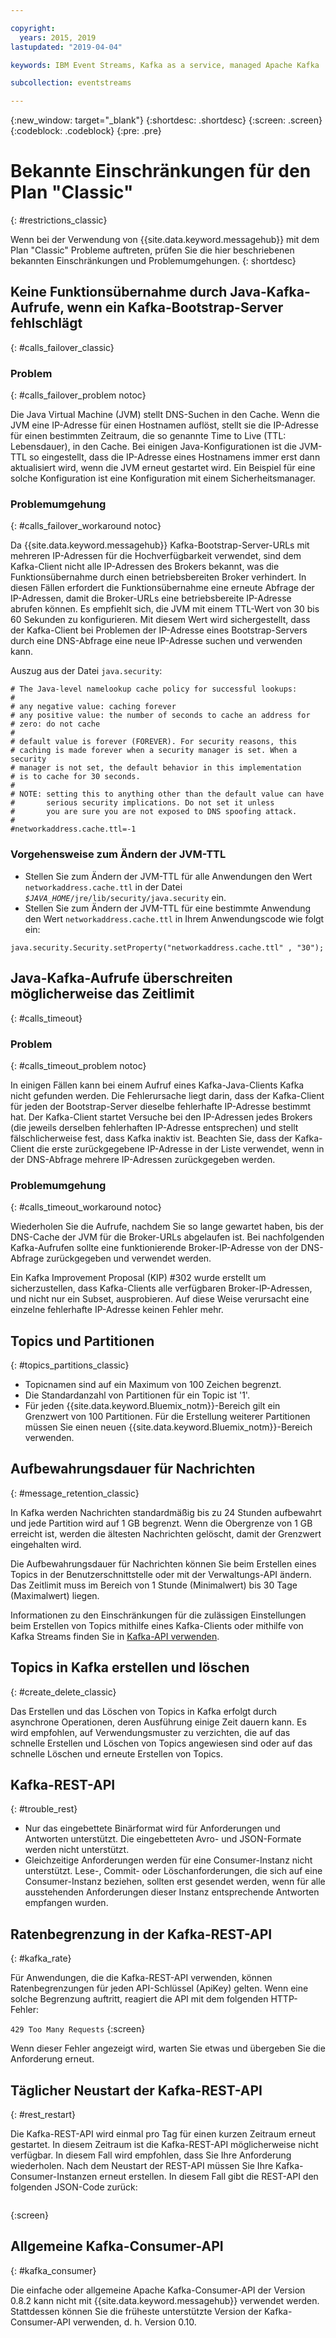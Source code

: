 ```yaml
---

copyright:
  years: 2015, 2019
lastupdated: "2019-04-04"

keywords: IBM Event Streams, Kafka as a service, managed Apache Kafka

subcollection: eventstreams

---
```


{:new_window: target="_blank"}
{:shortdesc: .shortdesc}
{:screen: .screen}
{:codeblock: .codeblock}
{:pre: .pre}


# Bekannte Einschränkungen für den Plan "Classic" 
{: #restrictions_classic}

Wenn bei der Verwendung von {{site.data.keyword.messagehub}} mit dem Plan "Classic" Probleme auftreten, prüfen Sie die hier beschriebenen bekannten Einschränkungen und Problemumgehungen. 
{: shortdesc}

## Keine Funktionsübernahme durch Java-Kafka-Aufrufe, wenn ein Kafka-Bootstrap-Server fehlschlägt
{: #calls_failover_classic}

### Problem
{: #calls_failover_problem notoc}

Die Java Virtual Machine (JVM) stellt DNS-Suchen in den Cache. Wenn die JVM eine IP-Adresse für einen Hostnamen auflöst, stellt sie die IP-Adresse für einen bestimmten Zeitraum, die so genannte Time to Live (TTL: Lebensdauer), in den Cache. Bei einigen Java-Konfigurationen ist die JVM-TTL so eingestellt, dass die IP-Adresse eines Hostnamens immer erst dann aktualisiert wird, wenn die JVM erneut gestartet wird. Ein Beispiel für eine solche Konfiguration ist eine Konfiguration mit einem Sicherheitsmanager.

### Problemumgehung
{: #calls_failover_workaround notoc}

Da {{site.data.keyword.messagehub}} Kafka-Bootstrap-Server-URLs mit mehreren IP-Adressen für die Hochverfügbarkeit verwendet, sind dem Kafka-Client nicht alle IP-Adressen des Brokers bekannt, was die Funktionsübernahme durch einen betriebsbereiten Broker verhindert. In diesen Fällen erfordert die Funktionsübernahme eine erneute Abfrage der IP-Adressen, damit die Broker-URLs eine betriebsbereite IP-Adresse abrufen können. Es empfiehlt sich, die JVM mit einem TTL-Wert von 30 bis 60 Sekunden zu konfigurieren. Mit diesem Wert wird sichergestellt, dass der Kafka-Client bei Problemen der IP-Adresse eines Bootstrap-Servers durch eine DNS-Abfrage eine neue IP-Adresse suchen und verwenden kann.

Auszug aus der Datei <code>java.security</code>: 

```
# The Java-level namelookup cache policy for successful lookups:
#
# any negative value: caching forever
# any positive value: the number of seconds to cache an address for
# zero: do not cache
#
# default value is forever (FOREVER). For security reasons, this
# caching is made forever when a security manager is set. When a security
# manager is not set, the default behavior in this implementation
# is to cache for 30 seconds.
#
# NOTE: setting this to anything other than the default value can have
#       serious security implications. Do not set it unless
#       you are sure you are not exposed to DNS spoofing attack.
#
#networkaddress.cache.ttl=-1
```

### Vorgehensweise zum Ändern der JVM-TTL
* Stellen Sie zum Ändern der JVM-TTL für alle Anwendungen den Wert <code>networkaddress.cache.ttl</code> in der Datei <code><var class="keyword varname">$JAVA_HOME</var>/jre/lib/security/java.security</code> ein.
* Stellen Sie zum Ändern der JVM-TTL für eine bestimmte Anwendung den Wert <code>networkaddress.cache.ttl</code> in Ihrem Anwendungscode wie folgt ein:
```
java.security.Security.setProperty("networkaddress.cache.ttl" , "30");
```

## Java-Kafka-Aufrufe überschreiten möglicherweise das Zeitlimit
{: #calls_timeout}

### Problem
{: #calls_timeout_problem notoc}

In einigen Fällen kann bei einem Aufruf eines Kafka-Java-Clients Kafka nicht gefunden werden. Die Fehlerursache liegt darin, dass der Kafka-Client für jeden der Bootstrap-Server dieselbe fehlerhafte IP-Adresse bestimmt hat. Der Kafka-Client startet Versuche bei den IP-Adressen jedes Brokers (die jeweils derselben fehlerhaften IP-Adresse entsprechen) und stellt fälschlicherweise fest, dass Kafka inaktiv ist. Beachten Sie, dass der Kafka-Client die erste zurückgegebene IP-Adresse in der Liste verwendet, wenn in der DNS-Abfrage mehrere IP-Adressen zurückgegeben werden.

### Problemumgehung
{: #calls_timeout_workaround notoc}

Wiederholen Sie die Aufrufe, nachdem Sie so lange gewartet haben, bis der DNS-Cache der JVM für die Broker-URLs abgelaufen ist. Bei nachfolgenden Kafka-Aufrufen sollte eine funktionierende Broker-IP-Adresse von der DNS-Abfrage zurückgegeben und verwendet werden. 

Ein Kafka Improvement Proposal (KIP) #302 wurde erstellt um sicherzustellen, dass Kafka-Clients alle verfügbaren Broker-IP-Adressen, und nicht nur ein Subset, ausprobieren. Auf diese Weise verursacht eine einzelne fehlerhafte IP-Adresse keinen Fehler mehr.


## Topics und Partitionen
{: #topics_partitions_classic}

*  Topicnamen sind auf ein Maximum von 100 Zeichen begrenzt.
*  Die Standardanzahl von Partitionen für ein Topic ist '1'.
*  Für jeden {{site.data.keyword.Bluemix_notm}}-Bereich gilt ein Grenzwert von 100 Partitionen. Für die
Erstellung weiterer Partitionen müssen Sie einen neuen {{site.data.keyword.Bluemix_notm}}-Bereich verwenden.

## Aufbewahrungsdauer für Nachrichten
{: #message_retention_classic}

In Kafka werden Nachrichten standardmäßig bis zu 24 Stunden aufbewahrt und jede Partition wird auf
1 GB begrenzt. Wenn die Obergrenze von 1 GB erreicht ist, werden die ältesten Nachrichten gelöscht, damit
der Grenzwert eingehalten wird.

Die Aufbewahrungsdauer für Nachrichten können Sie beim Erstellen eines Topics
in der Benutzerschnittstelle oder mit der Verwaltungs-API ändern. Das Zeitlimit muss im Bereich von 1 Stunde (Minimalwert) bis
30 Tage (Maximalwert) liegen.

Informationen zu den Einschränkungen für die zulässigen Einstellungen beim Erstellen von Topics mithilfe eines Kafka-Clients oder mithilfe von Kafka Streams finden Sie in [Kafka-API verwenden](/docs/services/EventStreams?topic=eventstreams-kafka_using).

## Topics in Kafka erstellen und löschen
{: #create_delete_classic}

Das Erstellen und das Löschen von Topics in Kafka erfolgt durch asynchrone Operationen, deren
Ausführung einige Zeit dauern kann. Es wird empfohlen, auf Verwendungsmuster zu verzichten,
die auf das schnelle Erstellen und Löschen von Topics angewiesen sind oder auf das schnelle Löschen
und erneute Erstellen von Topics.

## Kafka-REST-API
{: #trouble_rest}

*  Nur das eingebettete Binärformat wird für Anforderungen und Antworten
   unterstützt. Die eingebetteten Avro- und JSON-Formate werden nicht unterstützt.
*  Gleichzeitige Anforderungen werden für eine Consumer-Instanz nicht unterstützt.
   Lese-, Commit- oder Löschanforderungen, die sich auf eine Consumer-Instanz beziehen,
sollten erst gesendet werden, wenn für alle ausstehenden Anforderungen dieser Instanz entsprechende Antworten empfangen wurden.

## Ratenbegrenzung in der Kafka-REST-API
{: #kafka_rate}

Für Anwendungen, die die Kafka-REST-API verwenden, können Ratenbegrenzungen
für jeden API-Schlüssel (ApiKey) gelten. Wenn eine solche Begrenzung auftritt,
reagiert die API mit dem folgenden HTTP-Fehler:

<code>429 Too Many Requests</code>
{:screen}

Wenn dieser Fehler angezeigt wird, warten Sie etwas und übergeben Sie die Anforderung erneut.

<!--12/04/18 - Karen: same info duplicated at messagehub108 -->
## Täglicher Neustart der Kafka-REST-API
{: #rest_restart}

Die Kafka-REST-API wird einmal pro Tag für einen kurzen Zeitraum
erneut  gestartet. In diesem Zeitraum ist die Kafka-REST-API möglicherweise
nicht verfügbar. In diesem Fall wird empfohlen, dass Sie Ihre Anforderung
wiederholen. Nach dem Neustart der REST-API müssen Sie Ihre Kafka-Consumer-Instanzen
erneut erstellen. In diesem Fall gibt die
REST-API den folgenden JSON-Code zurück:

```'{"error_code":40403,"message":"Consumer instance not found."}'
```
{:screen}

## Allgemeine Kafka-Consumer-API
{: #kafka_consumer}

Die einfache oder allgemeine Apache Kafka-Consumer-API der Version 0.8.2 kann nicht mit {{site.data.keyword.messagehub}} verwendet werden. Stattdessen können Sie die früheste unterstützte Version der Kafka-Consumer-API verwenden, d. h. Version 0.10.
